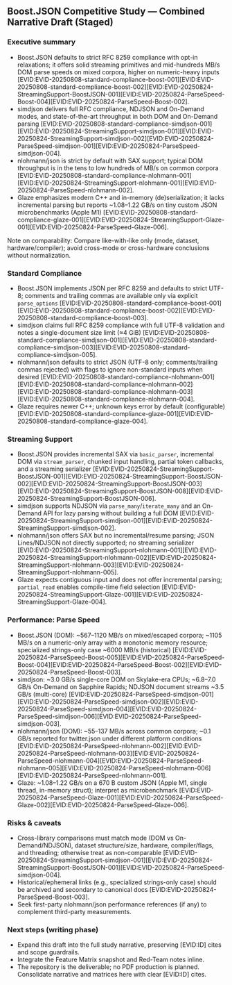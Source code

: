 ## Boost.JSON Competitive Study — Combined Narrative Draft (Staged)

### Executive summary

- Boost.JSON defaults to strict RFC 8259 compliance with opt-in relaxations; it offers solid streaming primitives and mid-hundreds MB/s DOM parse speeds on mixed corpora, higher on numeric-heavy inputs [EVID:EVID-20250808-standard-compliance-boost-001][EVID:EVID-20250808-standard-compliance-boost-002][EVID:EVID-20250824-StreamingSupport-BoostJSON-001][EVID:EVID-20250824-ParseSpeed-Boost-004][EVID:EVID-20250824-ParseSpeed-Boost-002].
- simdjson delivers full RFC compliance, NDJSON and On-Demand modes, and state-of-the-art throughput in both DOM and On-Demand parsing [EVID:EVID-20250808-standard-compliance-simdjson-001][EVID:EVID-20250824-StreamingSupport-simdjson-001][EVID:EVID-20250824-StreamingSupport-simdjson-002][EVID:EVID-20250824-ParseSpeed-simdjson-001][EVID:EVID-20250824-ParseSpeed-simdjson-004].
- nlohmann/json is strict by default with SAX support; typical DOM throughput is in the tens to low hundreds of MB/s on common corpora [EVID:EVID-20250808-standard-compliance-nlohmann-001][EVID:EVID-20250824-StreamingSupport-nlohmann-001][EVID:EVID-20250824-ParseSpeed-nlohmann-002].
- Glaze emphasizes modern C++ and in-memory (de)serialization; it lacks incremental parsing but reports ~1.08–1.22 GB/s on tiny custom JSON microbenchmarks (Apple M1) [EVID:EVID-20250808-standard-compliance-glaze-001][EVID:EVID-20250824-StreamingSupport-Glaze-001][EVID:EVID-20250824-ParseSpeed-Glaze-006].

Note on comparability: Compare like-with-like only (mode, dataset, hardware/compiler); avoid cross-mode or cross-hardware conclusions without normalization.

### Standard Compliance

- Boost.JSON implements JSON per RFC 8259 and defaults to strict UTF-8; comments and trailing commas are available only via explicit `parse_options` [EVID:EVID-20250808-standard-compliance-boost-001][EVID:EVID-20250808-standard-compliance-boost-002][EVID:EVID-20250808-standard-compliance-boost-003].
- simdjson claims full RFC 8259 compliance with full UTF-8 validation and notes a single-document size limit (≈4 GiB) [EVID:EVID-20250808-standard-compliance-simdjson-001][EVID:EVID-20250808-standard-compliance-simdjson-003][EVID:EVID-20250808-standard-compliance-simdjson-005].
- nlohmann/json defaults to strict JSON (UTF-8 only; comments/trailing commas rejected) with flags to ignore non-standard inputs when desired [EVID:EVID-20250808-standard-compliance-nlohmann-001][EVID:EVID-20250808-standard-compliance-nlohmann-002][EVID:EVID-20250808-standard-compliance-nlohmann-003][EVID:EVID-20250808-standard-compliance-nlohmann-004].
- Glaze requires newer C++; unknown keys error by default (configurable) [EVID:EVID-20250808-standard-compliance-glaze-001][EVID:EVID-20250808-standard-compliance-glaze-004].

### Streaming Support

- Boost.JSON provides incremental SAX via `basic_parser`, incremental DOM via `stream_parser`, chunked input handling, partial token callbacks, and a streaming serializer [EVID:EVID-20250824-StreamingSupport-BoostJSON-001][EVID:EVID-20250824-StreamingSupport-BoostJSON-002][EVID:EVID-20250824-StreamingSupport-BoostJSON-003][EVID:EVID-20250824-StreamingSupport-BoostJSON-008][EVID:EVID-20250824-StreamingSupport-BoostJSON-006].
- simdjson supports NDJSON via `parse_many`/`iterate_many` and an On-Demand API for lazy parsing without building a full DOM [EVID:EVID-20250824-StreamingSupport-simdjson-001][EVID:EVID-20250824-StreamingSupport-simdjson-002].
- nlohmann/json offers SAX but no incremental/resume parsing; JSON Lines/NDJSON not directly supported; no streaming serializer [EVID:EVID-20250824-StreamingSupport-nlohmann-001][EVID:EVID-20250824-StreamingSupport-nlohmann-002][EVID:EVID-20250824-StreamingSupport-nlohmann-003][EVID:EVID-20250824-StreamingSupport-nlohmann-005].
- Glaze expects contiguous input and does not offer incremental parsing; `partial_read` enables compile-time field selection [EVID:EVID-20250824-StreamingSupport-Glaze-001][EVID:EVID-20250824-StreamingSupport-Glaze-004].

### Performance: Parse Speed

- Boost.JSON (DOM): ~567–1120 MB/s on mixed/escaped corpora; ~1105 MB/s on a numeric-only array with a monotonic memory resource; specialized strings-only case ~6000 MB/s (historical) [EVID:EVID-20250824-ParseSpeed-Boost-005][EVID:EVID-20250824-ParseSpeed-Boost-004][EVID:EVID-20250824-ParseSpeed-Boost-002][EVID:EVID-20250824-ParseSpeed-Boost-003].
- simdjson: ~3.0 GB/s single-core DOM on Skylake-era CPUs; ~6.8–7.0 GB/s On-Demand on Sapphire Rapids; NDJSON document streams ~3.5 GB/s (multi-core) [EVID:EVID-20250824-ParseSpeed-simdjson-001][EVID:EVID-20250824-ParseSpeed-simdjson-002][EVID:EVID-20250824-ParseSpeed-simdjson-004][EVID:EVID-20250824-ParseSpeed-simdjson-006][EVID:EVID-20250824-ParseSpeed-simdjson-003].
- nlohmann/json (DOM): ~55–137 MB/s across common corpora; ~0.1 GB/s reported for twitter.json under different platform conditions [EVID:EVID-20250824-ParseSpeed-nlohmann-002][EVID:EVID-20250824-ParseSpeed-nlohmann-003][EVID:EVID-20250824-ParseSpeed-nlohmann-004][EVID:EVID-20250824-ParseSpeed-nlohmann-005][EVID:EVID-20250824-ParseSpeed-nlohmann-006][EVID:EVID-20250824-ParseSpeed-nlohmann-001].
- Glaze: ~1.08–1.22 GB/s on a 670 B custom JSON (Apple M1, single thread, in-memory struct); interpret as microbenchmark [EVID:EVID-20250824-ParseSpeed-Glaze-001][EVID:EVID-20250824-ParseSpeed-Glaze-002][EVID:EVID-20250824-ParseSpeed-Glaze-006].

### Risks & caveats

- Cross-library comparisons must match mode (DOM vs On-Demand/NDJSON), dataset structure/size, hardware, compiler/flags, and threading; otherwise treat as non-comparable [EVID:EVID-20250824-StreamingSupport-simdjson-001][EVID:EVID-20250824-StreamingSupport-BoostJSON-001][EVID:EVID-20250824-ParseSpeed-simdjson-004].
- Historical/ephemeral links (e.g., specialized strings-only case) should be archived and secondary to canonical docs [EVID:EVID-20250824-ParseSpeed-Boost-003].
- Seek first-party nlohmann/json performance references (if any) to complement third-party measurements.

### Next steps (writing phase)

- Expand this draft into the full study narrative, preserving [EVID:ID] cites and scope guardrails.
- Integrate the Feature Matrix snapshot and Red-Team notes inline.
- The repository is the deliverable; no PDF production is planned. Consolidate narrative and matrices here with clear [EVID:ID] cites.
